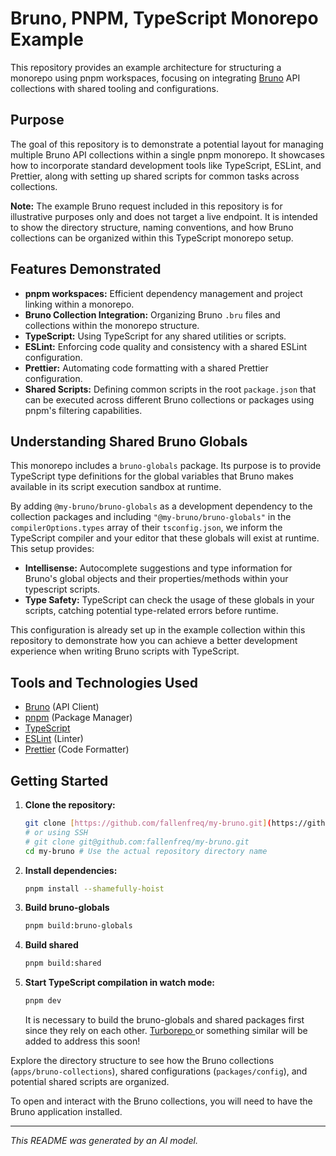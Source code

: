 # Bruno, PNPM, TypeScript Monorepo Example

This repository provides an example architecture for structuring a monorepo using pnpm workspaces, focusing on integrating [Bruno](https://github.com/usebruno/bruno) API collections with shared tooling and configurations.

## Purpose

The goal of this repository is to demonstrate a potential layout for managing multiple Bruno API collections within a single pnpm monorepo. It showcases how to incorporate standard development tools like TypeScript, ESLint, and Prettier, along with setting up shared scripts for common tasks across collections.

**Note:** The example Bruno request included in this repository is for illustrative purposes only and does not target a live endpoint. It is intended to show the directory structure, naming conventions, and how Bruno collections can be organized within this TypeScript monorepo setup.

## Features Demonstrated

- **pnpm workspaces:** Efficient dependency management and project linking within a monorepo.
- **Bruno Collection Integration:** Organizing Bruno `.bru` files and collections within the monorepo structure.
- **TypeScript:** Using TypeScript for any shared utilities or scripts.
- **ESLint:** Enforcing code quality and consistency with a shared ESLint configuration.
- **Prettier:** Automating code formatting with a shared Prettier configuration.
- **Shared Scripts:** Defining common scripts in the root `package.json` that can be executed across different Bruno collections or packages using pnpm's filtering capabilities.

## Understanding Shared Bruno Globals

This monorepo includes a `bruno-globals` package. Its purpose is to provide TypeScript type definitions for the global variables that Bruno makes available in its script execution sandbox at runtime.

By adding `@my-bruno/bruno-globals` as a development dependency to the collection packages and including `"@my-bruno/bruno-globals"` in the `compilerOptions.types` array of their `tsconfig.json`, we inform the TypeScript compiler and your editor that these globals will exist at runtime. This setup provides:

- **Intellisense:** Autocomplete suggestions and type information for Bruno's global objects and their properties/methods within your typescript scripts.
- **Type Safety:** TypeScript can check the usage of these globals in your scripts, catching potential type-related errors before runtime.

This configuration is already set up in the example collection within this repository to demonstrate how you can achieve a better development experience when writing Bruno scripts with TypeScript.

## Tools and Technologies Used

- [Bruno](https://www.usebruno.com/) (API Client)
- [pnpm](https://pnpm.io/) (Package Manager)
- [TypeScript](https://www.typescriptlang.org/)
- [ESLint](https://eslint.org/) (Linter)
- [Prettier](https://prettier.io/) (Code Formatter)

## Getting Started

1.  **Clone the repository:**

    ```bash
    git clone [https://github.com/fallenfreq/my-bruno.git](https://github.com/fallenfreq/my-bruno.git)
    # or using SSH
    # git clone git@github.com:fallenfreq/my-bruno.git
    cd my-bruno # Use the actual repository directory name
    ```

2.  **Install dependencies:**

    ```bash
    pnpm install --shamefully-hoist
    ```

3.  **Build bruno-globals**

    ```bash
    pnpm build:bruno-globals
    ```

4.  **Build shared**

    ```bash
    pnpm build:shared
    ```

5.  **Start TypeScript compilation in watch mode:**

    ```bash
    pnpm dev
    ```

    It is necessary to build the bruno-globals and shared packages first since they rely on each other. [Turborepo ](https://turborepo.com/) or something similar will be added to address this soon!

Explore the directory structure to see how the Bruno collections (`apps/bruno-collections`), shared configurations (`packages/config`), and potential shared scripts are organized.

To open and interact with the Bruno collections, you will need to have the Bruno application installed.

---

_This README was generated by an AI model._

